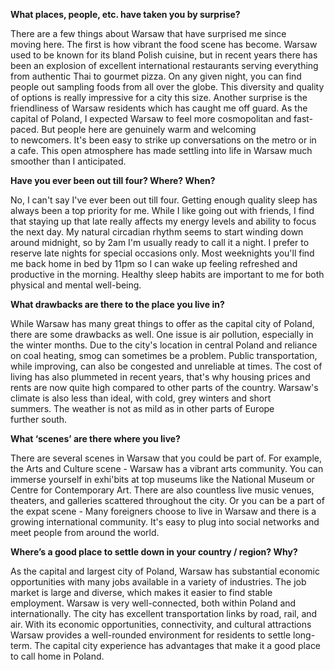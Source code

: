 
**What places, people, etc. have taken you by surprise?**

There are a few things about Warsaw that have surprised me since moving here.
The first is how vibrant the food scene has become. Warsaw used to be known for its bland Polish cuisine, but in recent years there has been an explosion of excellent international restaurants serving everything from authentic Thai to gourmet pizza. On any given night, you can find people out sampling foods from all over the globe. This diversity and quality of options is really impressive for a city this size.
Another surprise is the friendliness of Warsaw residents which has caught me off guard. As the capital of Poland, I expected Warsaw to feel more cosmopolitan and fast-paced. But people here are genuinely warm and welcoming to newcomers. It's been easy to strike up conversations on the metro or in a cafe. This open atmosphere has made settling into life in Warsaw much smoother than I anticipated.

**Have you ever been out till four? Where? When?**

No, I can't say I've ever been out till four. Getting enough quality sleep has always been a top priority for me. While I like going out with friends, I find that staying up that late really affects my energy levels and ability to focus the next day. My natural circadian rhythm seems to start winding down around midnight, so by 2am I'm usually ready to call it a night. I prefer to reserve late nights for special occasions only. Most weeknights you'll find me back home in bed by 11pm so I can wake up feeling refreshed and productive in the morning. Healthy sleep habits are important to me for both physical and mental well-being.

**What drawbacks are there to the place you live in?**

While Warsaw has many great things to offer as the capital city of Poland, there are some drawbacks as well.
One issue is air pollution, especially in the winter months. Due to the city's location in central Poland and reliance on coal heating, smog can sometimes be a problem. Public transportation, while improving, can also be congested and unreliable at times.
The cost of living has also plummeted in recent years, that's why housing prices and rents are now quite high compared to other parts of the country.
Warsaw's climate is also less than ideal, with cold, grey winters and short summers. The weather is not as mild as in other parts of Europe further south.

**What ‘scenes’ are there where you live?**

There are several scenes in Warsaw that you could be part of. For example, the Arts and Culture scene - Warsaw has a vibrant arts community. You can immerse yourself in exhi'bits at top museums like the National Museum or Centre for Contemporary Art. There are also countless live music venues, theaters, and galleries scattered throughout the city.  Or you can be a part of the expat scene - Many foreigners choose to live in Warsaw and there is a growing international community. It's easy to plug into social networks and meet people from around the world.

**Where’s a good place to settle down in your country / region? Why?**

As the capital and largest city of Poland, Warsaw has substantial economic opportunities with many jobs available in a variety of industries. The job market is large and diverse, which makes it easier to find stable employment. 
Warsaw is very well-connected, both within Poland and internationally. The city has excellent transportation links by road, rail, and air. 
With its economic opportunities, connectivity, and cultural attractions Warsaw provides a well-rounded environment for residents to settle long-term. The capital city experience has advantages that make it a good place to call home in Poland.



